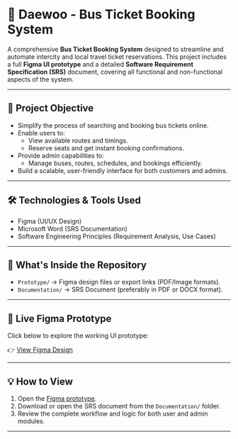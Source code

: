 # 🚌 Daewoo - Bus Ticket Booking System

A comprehensive **Bus Ticket Booking System** designed to streamline and automate intercity and local travel ticket reservations. This project includes a full **Figma UI prototype** and a detailed **Software Requirement Specification (SRS)** document, covering all functional and non-functional aspects of the system.

---

## 🎯 Project Objective

- Simplify the process of searching and booking bus tickets online.
- Enable users to:
  - View available routes and timings.
  - Reserve seats and get instant booking confirmations.
- Provide admin capabilities to:
  - Manage buses, routes, schedules, and bookings efficiently.
- Build a scalable, user-friendly interface for both customers and admins.

---

## 🛠️ Technologies & Tools Used

- Figma (UI/UX Design)
- Microsoft Word (SRS Documentation)
- Software Engineering Principles (Requirement Analysis, Use Cases)

---

## 📂 What's Inside the Repository

- `Prototype/` → Figma design files or export links (PDF/Image formats).
- `Documentation/` → SRS Document (preferably in PDF or DOCX format).

---

## 🔗 Live Figma Prototype

Click below to explore the working UI prototype:

👉 [View Figma Design](https://www.figma.com/proto/CgGXf4BjMjYEko16tB1fk2/daewoo-Express?node-id=0-1&t=FPc6U72xdOBuLvYc-1)

---

## 💡 How to View

1. Open the [Figma prototype](https://www.figma.com/proto/CgGXf4BjMjYEko16tB1fk2/daewoo-Express?node-id=0-1&t=FPc6U72xdOBuLvYc-1).
2. Download or open the SRS document from the `Documentation/` folder.
3. Review the complete workflow and logic for both user and admin modules.

---

